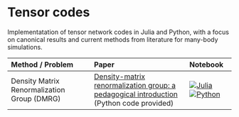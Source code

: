 # Tensor codes
Implementatation of tensor network codes in Julia and Python, with a focus on canonical results and current methods from literature for many-body simulations.

|  Method / Problem | Paper | Notebook |
| :----------- | :------------ | :------------ |
| Density Matrix Renormalization Group (DMRG)| [Density-matrix renormalization group: a pedagogical introduction](https://arxiv.org/pdf/2304.13395) <br> (Python code provided) | [![Julia]( https://img.shields.io/badge/Julia-389826)](DMRG_MPS_implementation_julia.ipynb) [![Python]( https://img.shields.io/badge/Python-646464)](https://github.com/GCatarina/DMRG_MPS_didactic/blob/main/DMRG-MPS_implementation.ipynb) |

